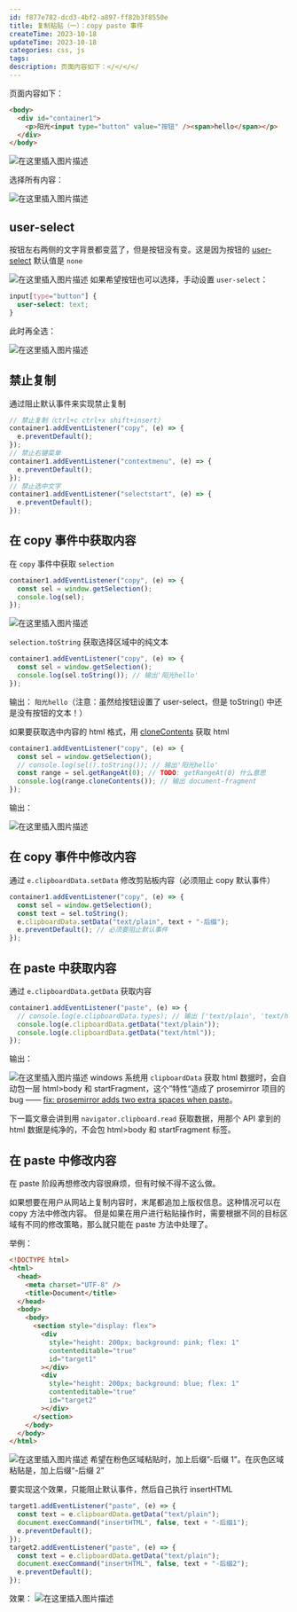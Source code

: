 ```yaml
---
id: f877e782-dcd3-4bf2-a897-ff82b3f8550e
title: 复制粘贴（一）：copy paste 事件
createTime: 2023-10-18
updateTime: 2023-10-18
categories: css, js
tags:
description: 页面内容如下：</</</</
---
```


页面内容如下：

```html
<body>
  <div id="container1">
    <p>阳光<input type="button" value="按钮" /><span>hello</span></p>
  </div>
</body>
```

![在这里插入图片描述](../post-assets/58277e1e-ede8-462c-b3fc-589e36db8e13.png)

选择所有内容：

![在这里插入图片描述](../post-assets/f68eee55-5811-4046-be8e-3b512f0fe886.png)

## user-select

按钮左右两侧的文字背景都变蓝了，但是按钮没有变。这是因为按钮的 [user-select](https://developer.mozilla.org/en-US/docs/Web/CSS/user-select) 默认值是 `none`

![在这里插入图片描述](../post-assets/8bf6dddb-5ec5-42b1-8d51-7e5a280872e0.png)
如果希望按钮也可以选择，手动设置 `user-select`：

```css
input[type="button"] {
  user-select: text;
}
```

此时再全选：

![在这里插入图片描述](../post-assets/02c43107-145a-4c85-9d8a-d99a2d4feeb6.png)

## 禁止复制

通过阻止默认事件来实现禁止复制

```js
// 禁止复制（ctrl+c ctrl+x shift+insert）
container1.addEventListener("copy", (e) => {
  e.preventDefault();
});
// 禁止右键菜单
container1.addEventListener("contextmenu", (e) => {
  e.preventDefault();
});
// 禁止选中文字
container1.addEventListener("selectstart", (e) => {
  e.preventDefault();
});
```

## 在 copy 事件中获取内容

在 `copy` 事件中获取 `selection`

```js
container1.addEventListener("copy", (e) => {
  const sel = window.getSelection();
  console.log(sel);
});
```

![在这里插入图片描述](../post-assets/8e2e7e7c-4ae6-40fe-abd9-faf2cbc27c3d.png)

`selection.toString` 获取选择区域中的纯文本

```js
container1.addEventListener("copy", (e) => {
  const sel = window.getSelection();
  console.log(sel.toString()); // 输出'阳光hello'
});
```

输出： `阳光hello`（注意：虽然给按钮设置了 user-select，但是 toString() 中还是没有按钮的文本！）

如果要获取选中内容的 html 格式，用 [cloneContents](https://developer.mozilla.org/zh-CN/docs/Web/API/Range/cloneContents) 获取 html

```js
container1.addEventListener("copy", (e) => {
  const sel = window.getSelection();
  // console.log(sel().toString());	// 输出'阳光hello'
  const range = sel.getRangeAt(0); // TODO: getRangeAt(0) 什么意思
  console.log(range.cloneContents()); // 输出 document-fragment
});
```

输出：

![在这里插入图片描述](../post-assets/87d7977b-7041-468b-8b72-1c258acdcf78.png)

## 在 copy 事件中修改内容

通过 `e.clipboardData.setData` 修改剪贴板内容（必须阻止 copy 默认事件）

```js
container1.addEventListener("copy", (e) => {
  const sel = window.getSelection();
  const text = sel.toString();
  e.clipboardData.setData("text/plain", text + "-后缀");
  e.preventDefault(); // 必须要阻止默认事件
});
```

## 在 paste 中获取内容

通过 `e.clipboardData.getData` 获取内容

```js
container1.addEventListener("paste", (e) => {
  // console.log(e.clipboardData.types); // 输出 ['text/plain', 'text/html']
  console.log(e.clipboardData.getData("text/plain"));
  console.log(e.clipboardData.getData("text/html"));
});
```

输出：

![在这里插入图片描述](../post-assets/0d2bfc63-4b09-49fb-b233-fd1687fcadc7.png)
windows 系统用 `clipboardData` 获取 html 数据时，会自动包一层 html>body 和 startFragment，这个”特性“造成了 prosemirror 项目的 bug —— [fix: prosemirror adds two extra spaces when paste](https://blog.csdn.net/tangran0526/article/details/133815110)。

下一篇文章会讲到用 `navigator.clipboard.read` 获取数据，用那个 API 拿到的 html 数据是纯净的，不会包 html>body 和 startFragment 标签。

## 在 paste 中修改内容

在 paste 阶段再想修改内容很麻烦，但有时候不得不这么做。

如果想要在用户从网站上复制内容时，末尾都追加上版权信息。这种情况可以在 copy 方法中修改内容。
但是如果在用户进行粘贴操作时，需要根据不同的目标区域有不同的修改策略，那么就只能在 paste 方法中处理了。

举例：

```html
<!DOCTYPE html>
<html>
  <head>
    <meta charset="UTF-8" />
    <title>Document</title>
  </head>
  <body>
    <body>
      <section style="display: flex">
        <div
          style="height: 200px; background: pink; flex: 1"
          contenteditable="true"
          id="target1"
        ></div>
        <div
          style="height: 200px; background: blue; flex: 1"
          contenteditable="true"
          id="target2"
        ></div>
      </section>
    </body>
  </body>
</html>
```

![在这里插入图片描述](../post-assets/389fabeb-fb26-4e6c-942d-6140353e69e1.png)
希望在粉色区域粘贴时，加上后缀”-后缀 1”。在灰色区域粘贴是，加上后缀“-后缀 2”

要实现这个效果，只能阻止默认事件，然后自己执行 insertHTML

```js
target1.addEventListener("paste", (e) => {
  const text = e.clipboardData.getData("text/plain");
  document.execCommand("insertHTML", false, text + "-后缀1");
  e.preventDefault();
});
target2.addEventListener("paste", (e) => {
  const text = e.clipboardData.getData("text/plain");
  document.execCommand("insertHTML", false, text + "-后缀2");
  e.preventDefault();
});
```

效果：
![在这里插入图片描述](../post-assets/b3d43e91-bd98-4af6-9ca4-e5023d55c17f.png)
